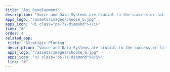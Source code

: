 ```yaml
---
title: "Api Development"
description: "Voice and Data Systems are crucial to the success or failure of most businesses. Many companies provide"
apps_logo: "/assets/images/choose_5.jpg"
apps_icon: '<i class="pe-7s-diamond"></i>'
link: "#"
order: 4
related_app:
 title: "Stratigic Planing"
 description: "Voice and Data Systems are crucial to the success or failure of most businesses. Many companies provide"
 apps_logo: "/assets/images/choose_6.jpg"
 apps_icon: '<i class="pe-7s-diamond"></i>'
 link: "#"
---
```


